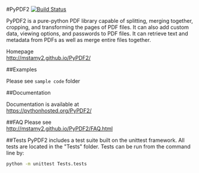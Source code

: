 #PyPDF2 [![Build Status](https://travis-ci.org/sylvainpelissier/PyPDF2.svg)](https://travis-ci.org/sylvainpelissier/PyPDF2)

PyPDF2 is a pure-python PDF library capable of
splitting, merging together, cropping, and transforming
the pages of PDF files. It can also add custom
data, viewing options, and passwords to PDF files.
It can retrieve text and metadata from PDFs as well
as merge entire files together.

Homepage  
http://mstamy2.github.io/PyPDF2/

##Examples

Please see `sample code` folder

##Documentation

Documentation is available at  
https://pythonhosted.org/PyPDF2/


##FAQ
Please see  
http://mstamy2.github.io/PyPDF2/FAQ.html


##Tests
PyPDF2 includes a test suite built on the unittest framework. All tests are located in the "Tests" folder.
Tests can be run from the command line by:

```bash
python -m unittest Tests.tests
```
